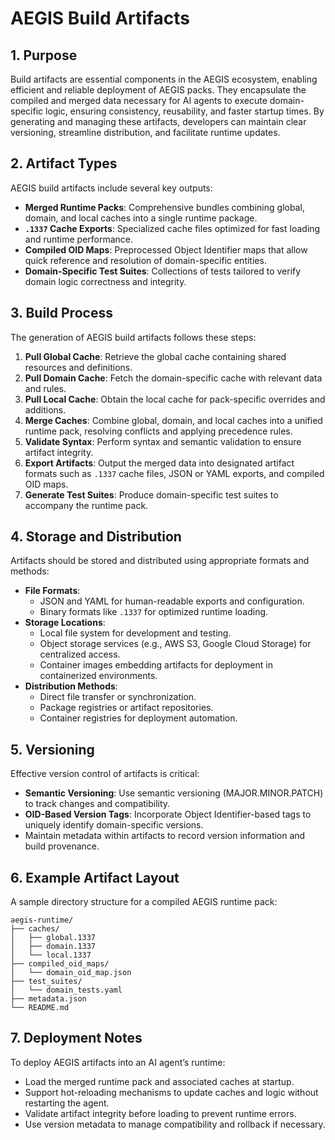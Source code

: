 # AEGIS Build Artifacts

## 1. Purpose

Build artifacts are essential components in the AEGIS ecosystem, enabling efficient and reliable deployment of AEGIS packs. They encapsulate the compiled and merged data necessary for AI agents to execute domain-specific logic, ensuring consistency, reusability, and faster startup times. By generating and managing these artifacts, developers can maintain clear versioning, streamline distribution, and facilitate runtime updates.

## 2. Artifact Types

AEGIS build artifacts include several key outputs:

- **Merged Runtime Packs**: Comprehensive bundles combining global, domain, and local caches into a single runtime package.
- **`.1337` Cache Exports**: Specialized cache files optimized for fast loading and runtime performance.
- **Compiled OID Maps**: Preprocessed Object Identifier maps that allow quick reference and resolution of domain-specific entities.
- **Domain-Specific Test Suites**: Collections of tests tailored to verify domain logic correctness and integrity.

## 3. Build Process

The generation of AEGIS build artifacts follows these steps:

1. **Pull Global Cache**: Retrieve the global cache containing shared resources and definitions.
2. **Pull Domain Cache**: Fetch the domain-specific cache with relevant data and rules.
3. **Pull Local Cache**: Obtain the local cache for pack-specific overrides and additions.
4. **Merge Caches**: Combine global, domain, and local caches into a unified runtime pack, resolving conflicts and applying precedence rules.
5. **Validate Syntax**: Perform syntax and semantic validation to ensure artifact integrity.
6. **Export Artifacts**: Output the merged data into designated artifact formats such as `.1337` cache files, JSON or YAML exports, and compiled OID maps.
7. **Generate Test Suites**: Produce domain-specific test suites to accompany the runtime pack.

## 4. Storage and Distribution

Artifacts should be stored and distributed using appropriate formats and methods:

- **File Formats**:
  - JSON and YAML for human-readable exports and configuration.
  - Binary formats like `.1337` for optimized runtime loading.
- **Storage Locations**:
  - Local file system for development and testing.
  - Object storage services (e.g., AWS S3, Google Cloud Storage) for centralized access.
  - Container images embedding artifacts for deployment in containerized environments.
- **Distribution Methods**:
  - Direct file transfer or synchronization.
  - Package registries or artifact repositories.
  - Container registries for deployment automation.

## 5. Versioning

Effective version control of artifacts is critical:

- **Semantic Versioning**: Use semantic versioning (MAJOR.MINOR.PATCH) to track changes and compatibility.
- **OID-Based Version Tags**: Incorporate Object Identifier-based tags to uniquely identify domain-specific versions.
- Maintain metadata within artifacts to record version information and build provenance.

## 6. Example Artifact Layout

A sample directory structure for a compiled AEGIS runtime pack:

```
aegis-runtime/
├── caches/
│   ├── global.1337
│   ├── domain.1337
│   └── local.1337
├── compiled_oid_maps/
│   └── domain_oid_map.json
├── test_suites/
│   └── domain_tests.yaml
├── metadata.json
└── README.md
```

## 7. Deployment Notes

To deploy AEGIS artifacts into an AI agent’s runtime:

- Load the merged runtime pack and associated caches at startup.
- Support hot-reloading mechanisms to update caches and logic without restarting the agent.
- Validate artifact integrity before loading to prevent runtime errors.
- Use version metadata to manage compatibility and rollback if necessary.